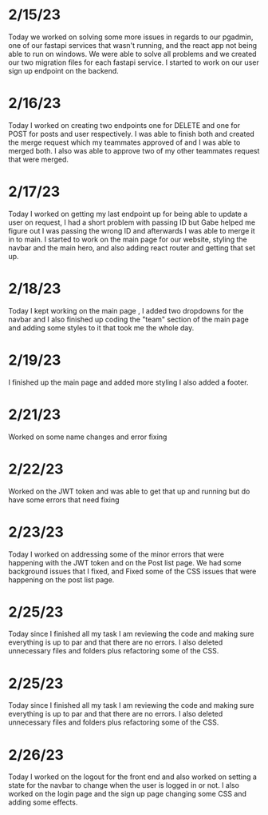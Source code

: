 # 2/15/23

Today we worked on solving some more issues in regards to our pgadmin, one of our fastapi services that wasn't running, and the react app not being able to run on windows. We were able to solve all problems and we created our two migration files for each fastapi service. I started to work on our user sign up endpoint on the backend.

# 2/16/23

Today I worked on creating two endpoints one for DELETE and one for POST for posts and user respectively. I was able to finish both and created the merge request which my teammates approved of and I was able to merged both. I also was able to approve two of my other teammates request that were merged.

# 2/17/23

Today I worked on getting my last endpoint up for being able to update a user on request, I had a short problem with passing ID but Gabe helped me figure out I was passing the wrong ID and afterwards I was able to merge it in to main. I started to work on the main page for our website, styling the navbar and the main hero, and also adding react router and getting that set up.

# 2/18/23

Today I kept working on the main page , I added two dropdowns for the navbar and I also finished up coding the "team" section of the main page and adding some styles to it that took me the whole day.

# 2/19/23

I finished up the main page and added more styling I also added a footer.

# 2/21/23

Worked on some name changes and error fixing

# 2/22/23

Worked on the JWT token and was able to get that up and running but do have some errors that need fixing

# 2/23/23

Today I worked on addressing some of the minor errors that were happening with the JWT token and on the Post list page. We had some background issues that I fixed, and Fixed some of the CSS issues that were happening on the post list page.

# 2/25/23

Today since I finished all my task I am reviewing the code and making sure everything is up to par and that there are no errors. I also deleted unnecessary files and folders plus refactoring some of the CSS.

# 2/25/23

Today since I finished all my task I am reviewing the code and making sure everything is up to par and that there are no errors. I also deleted unnecessary files and folders plus refactoring some of the CSS.

# 2/26/23

Today I worked on the logout for the front end and also worked on setting a state for the navbar to change when the user is logged in or not. I also worked on the login page and the sign up page changing some CSS and adding some effects.

